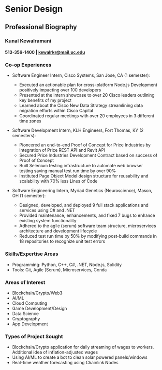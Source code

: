# Senior Design

## Professional Biography

### Kunal Kewalramani
#### 513-356-1400 | kewalrkr@mail.uc.edu

### Co-op Experiences

* Software Engineer Intern, Cisco Systems, San Jose, CA (1 semester):
  * Executed an actionable plan for cross-platform Node.js Development positively impacting over 100 developers
  * Presented at the intern showcase to over 20 Cisco leaders outlining key benefits of my project
  * Learned about the Cisco New Data Strategy streamlining data migration efforts within Cisco Capital
  * Coordinated regular meetings with over 20 employees in 3 different time zones
  
* Software Development Intern, KLH Engineers, Fort Thomas, KY (2 semesters):
  * Pioneered an end-to-end Proof of Concept for Price Industries by integration of Price REST API and Revit API
  * Secured Price Industries Development Contract based on success of Proof of Concept
  * Built Selenium testing infrastructure to automate web browser testing saving manual test run time by over 90%
  * Instituted Page Object Model design structure for reusability and scalability with 70% less Lines of Code

* Software Engineering Intern, Myriad Genetics (Neuroscience), Mason, OH (1 semester):
  * Designed, developed, and deployed 9 full stack applications and services using C# and .NET
  * Provided maintenance, enhancements, and fixed 7 bugs to enhance existing system functionality
  * Adhered to the agile (scrum) software team structure, microservices architecture and development lifecycle
  * Reduced test run time by 50% by modifying post-build commands in 18 repositories to recognize unit test errors
  
### Skills/Expertise Areas

* Programming: Python, C++, C#, .NET, Node.js, Solidity
* Tools: Git, Agile (Scrum), Microservices, Conda

### Areas of Interest

* Blockchain/Crypto/Web3
* AI/ML
* Cloud Computing
* Game Development/Design
* Data Science
* Cryptography
* App Development

### Types of Project Sought

* Blockchain/Crypto application for daily streaming of wages to workers. Additional idea of inflation-adjusted wages
* Using AI/ML to create a bot to clean solar powered panels/windows
* Real-time weather forecasting using Chainlink Nodes
